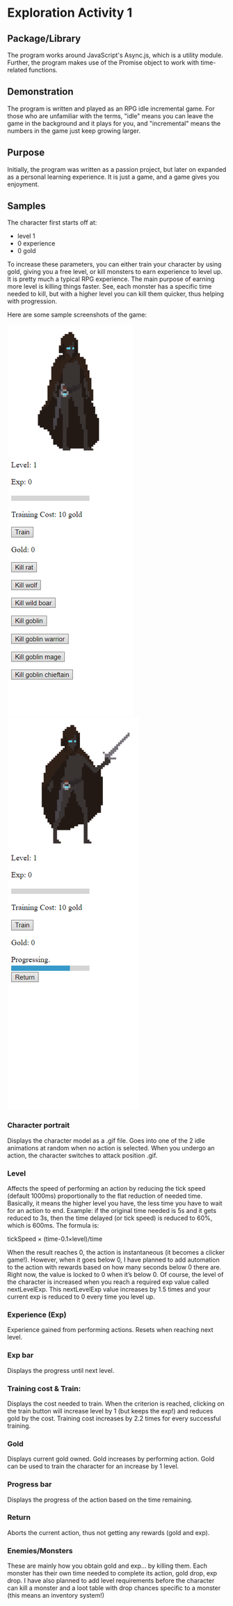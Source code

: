 # Exploration Activity 1
## Package/Library
The program works around JavaScript's Async.js, which is a utility module. Further, the program makes use of the Promise object to work with time-related functions.

## Demonstration
The program is written and played as an RPG idle incremental game. For those who are unfamiliar with the terms, "idle" means you can leave the game in the background and it plays for you, and "incremental" means the numbers in the game just keep growing larger.

## Purpose
Initially, the program was written as a passion project, but later on expanded as a personal learning experience. It is just a game, and a game gives you enjoyment.

## Samples
The character first starts off at:
- level 1
- 0 experience
- 0 gold

To increase these parameters, you can either train your character by using gold, giving you a free level, or kill monsters to earn experience to level up. It is pretty much a typical RPG experience.
The main purpose of earning more level is killing things faster. See, each monster has a specific time needed to kill, but with a higher level you can kill them quicker, thus helping with progression.

Here are some sample screenshots of the game:

![idle](idle.png)
![progressing](progressing.png)

### Character portrait
Displays the character model as a .gif file. Goes into one of the 2 idle animations at random when no action is selected. When you undergo an action, the character switches to attack position .gif.

### Level
Affects the speed of performing an action by reducing the tick speed (default 1000ms) proportionally to the flat reduction of needed time. Basically, it means the higher level you have, the less time you have to wait for an action to end. Example: if the original time needed is 5s and it gets reduced to 3s, then the time delayed (or tick speed) is reduced to 60%, which is 600ms. The formula is:

tickSpeed  ×  (time-0.1×level)/time

When the result reaches 0, the action is instantaneous (it becomes a clicker game!). However, when it goes below 0, I have planned to add automation to the action with rewards based on how many seconds below 0 there are. Right now, the value is locked to 0 when it’s below 0.
Of course, the level of the character is increased when you reach a required exp value called nextLevelExp. This nextLevelExp value increases by 1.5 times and your current exp is reduced to 0 every time you level up.

### Experience (Exp)
Experience gained from performing actions. Resets when reaching next level.

### Exp bar
Displays the progress until next level.

### Training cost & Train:
Displays the cost needed to train. When the criterion is reached, clicking on the train button will increase level by 1 (but keeps the exp!) and reduces gold by the cost. Training cost increases by 2.2 times for every successful training.

### Gold
Displays current gold owned. Gold increases by performing action. Gold can be used to train the character for an increase by 1 level.

### Progress bar
Displays the progress of the action based on the time remaining.

### Return
Aborts the current action, thus not getting any rewards (gold and exp).

### Enemies/Monsters
These are mainly how you obtain gold and exp… by killing them. Each monster has their own time needed to complete its action, gold drop, exp drop. I have also planned to add level requirements before the character can kill a monster and a loot table with drop chances specific to a monster (this means an inventory system!)
